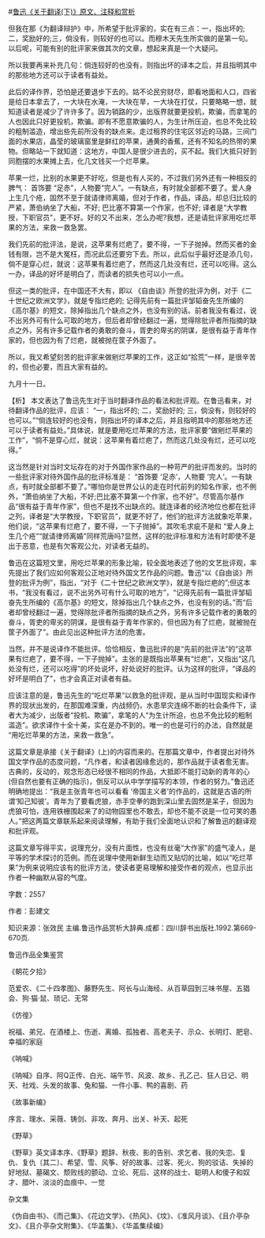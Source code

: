 #[鲁迅《关于翻译(下)》原文、注释和赏析](https://www.vrrw.net/wx/9702.html)

但我在那《为翻译辩护》中，所希望于批评家的，实在有三点：一，指出坏的;二，奖励好的;三，倘没有，则较好的也可以。而穆木天先生所实做的是第一句。以后呢，可能有别的批评家来做其次的文章，想起来真是一个大疑问。

所以我要再来补充几句：倘连较好的也没有，则指出坏的译本之后，并且指明其中的那些地方还可以于读者有益处。

此后的译作界，恐怕是还要退步下去的。姑不论民穷财尽，即看地面和人口，四省是给日本拿去了，一大块在水淹，一大块在旱，一大块在打仗，只要略略一想，就知道读者是减少了许许多了。因为销路的少，出版界就要更投机，欺骗，而拿笔的人也因此只好更投机，欺骗。即有不愿意欺骗的人，为生计所压迫，也总不免比较的粗制滥造，增出些先前所没有的缺点来。走过租界的住宅区邻近的马路，三间门面的水果店，晶莹的玻璃窗里是鲜红的苹果，通黄的香蕉，还有不知名的热带的果物。但略站一下就知道：这地方，中国人是很少进去的，买不起。我们大抵只好到同胞摆的水果摊上去，化几文钱买一个烂苹果。

苹果一烂，比别的水果更不好吃，但是也有人买的，不过我们另外还有一种相反的脾气： 首饰要 “足赤”，人物要“完人”。一有缺点，有时就全部都不要了。爱人身上生几个疮，固然不至于就请律师离婚，但对于作者，作品，译品，却总归比较的严紧，萧伯纳坐了大船，不好; 巴比塞不算第一个作家，也不好; 译者是“大学教授，下职官员”，更不好。好的又不出来，怎么办呢?我想，还是请批评家用吃烂苹果的方法，来救一救急罢。

我们先前的批评法，是说，这苹果有烂疤了，要不得，一下子抛掉。然而买者的金钱有限，岂不是大冤枉，而况此后还要穷下去。所以，此后似乎最好还是添几句，倘不是穿心烂，就说：这苹果有着烂疤了，然而这几处没有烂，还可以吃得。这么一办，译品的好坏是明白了，而读者的损失也可以小一点。

但这一类的批评，在中国还不大有，即以 《自由谈》所登的批评为例，对于《二十世纪之欧洲文学》，就是专指烂疤的; 记得先前有一篇批评邹韬奋先生所编的《高尔基》的短文，除掉指出几个缺点之外，也没有别的话。前者我没有看过，说不出另外可有什么可取的地方，但后者却曾经翻过一遍，觉得除批评者所指摘的缺点之外，另有许多记载作者的勇敢的奋斗，胥吏的卑劣的阴谋，是很有益于青年作家的，但也因为有了烂疤，就被抛在筐子外面了。

所以，我又希望刻苦的批评家来做剜烂苹果的工作，这正如“拾荒”一样，是很辛苦的，但也必要，而且大家有益的。

九月十一日。



【析】 本文表达了鲁迅先生对于当时翻译作品的看法和批评观。在鲁迅看来，对待翻译作品的批评，应该： “一，指出坏的; 二，奖励好的; 三，倘没有，则较好的也可以。”“倘连较好的也没有，则指出坏的译本之后，并且指明其中的那些地方还可以于读者有益处。”具体说，就是要用吃烂苹果的方法，批评家要“做剜烂苹果的工作”，“倘不是穿心烂，就说：这苹果有着烂疤了，然而这几处没有烂，还可以吃得。”

这当然是针对当时文坛存在的对于外国作家作品的一种苛严的批评而发的。当时的一些批评家对待外国作品的批评标准是： “首饰要 ‘足赤’，人物要 ‘完人’。一有缺点，有时就全部都不要了。”哪怕你是世界公认的走在时代前列的知名作家，也不例外，“萧伯纳坐了大船，不好;巴比塞不算第一个作家，也不好”。尽管高尔基作品“很有益于青年作家”，但也不是找不出缺点的。就连译者的经济地位也都在批评之列，译者是“大学教授，下职官员”，就更不好了，他们的批评方法就象吃苹果，他们说，“这苹果有烂疤了，要不得，一下子抛掉”。其吹毛求疵不是和 “爱人身上生几个疮”“就请律师离婚”同样荒唐吗?显然，这样的批评标准和方法有时即使不是出于恶意，也是有欠客观公允，对读者无益的。

鲁迅在这篇短文里，用吃烂苹果的形象比喻，较全面地表述了他的文艺批评观，率先提出了我们应如何客观公正地对待外国文艺作品的问题。鲁迅“以《自由谈》所登的批评为例”，指出，“对于《二十世纪之欧洲文学》，就是专指烂疤的”;但这本书，“我没有看过，说不出另外可有什么可取的地方”，“记得先前有一篇批评邹韬奋先生所编的《高尔基》的短文，除掉指出几个缺点之外，也没有别的话。”而“后者却曾经翻过一遍，觉得除批评者所指摘的缺点之外，另有许多记载作者的勇敢的奋斗，胥吏的卑劣的阴谋，是很有益于青年作家的，但也因为有了烂疤，就被抛在筐子外面了”。由此见出这种批评方法的危害。

当然，并不是说译作不能批评。恰恰相反，鲁迅批评的是“先前的批评法”的“这苹果有烂疤了，要不得，一下子抛掉”。主张的是既指出苹果有“烂疤”，又指出“这几处没有烂，还可以吃得”的坏处说坏，好处说好的批评。认为这样的批评，“译品的好坏是明白了”，也才会真正对读者有益。

应该注意的是，鲁迅先生的“吃烂苹果”以救急的批评观，是从当时中国现实和译作界的现状出发的，在那国难深重，内战频仍，水患旱灾连绵不断的社会条件下，读者大为减少，出版者“投机、欺骗”，拿笔的人“为生计所迫，也总不免比较的粗制滥造”。欲求译作十全十美，实在是办不到的。唯一的也是可行的办法，自然就是 “用吃烂苹果的方法，来救一救急”。

这篇文章是承接《关于翻译》(上)的内容而来的。在那篇文章中，作者提出对待外国文学作品的态度问题，“凡作者，和读者因缘愈远的，那作品就于读者愈无害。古典的，反动的，观念形态已经很不相同的作品，大抵即不能打动新的青年的心 (但自然也要有正确的指示)，倒反可以从中学学描写的本领，作者的努力。”鲁迅还明确地提出：“我是主张青年也可以看看 ‘帝国主义者’的作品的，这就是古语的所谓‘知己知彼’。青年为了要看虎狼，赤手空拳的跑到深山里去固然是呆子，但因为虎狼可怕，连用铁栅围起来了的动物园里也不敢去，却也不能不说是一位可笑的愚人。”把这两篇文章联系起来阅读理解，有助于我们全面地认识和了解鲁迅的翻译观和批评观。

这篇文章写得平实，说理充分，没有片面性，也没有丝毫“大作家”的盛气凌人，是平等的学术探讨的范例。而在说理中使用新鲜生动而又贴切的比喻，如以“吃烂苹果”为例来说明应该有的批评方法，使读者更易理解和接受作者的观点，也显示出作者一种幽默从容的气度。

字数：2557

作者：彭建文

知识来源：张效民 主编.鲁迅作品赏析大辞典.成都：四川辞书出版社.1992.第669-670页.

鲁迅作品全集鉴赏

《朝花夕拾》

范爱农、《二十四孝图》、藤野先生、阿长与山海经、从百草园到三味书屋、五猖会、狗·猫·鼠、琐记、无常

《仿徨》

祝福、弟兄、在酒楼上、伤逝、离婚、孤独者、高老夫子、示众、长明灯、肥皂、幸福的家庭

《呐喊》

《呐喊》自序、阿Q正传、白光、端午节、风波、故乡、孔乙己、狂人日记、明天、社戏、头发的故事、兔和猫、一件小事、鸭的喜剧、药

《故事新编》

序言、理水、采薇、铸剑、非攻、奔月、出关、补天、起死

《野草》

《野草》英文译本序、《野草》题辞、秋夜、影的告别、求乞者、我的失恋、复仇、复仇〔其二〕、希望、雪、风筝、好的故事、过客、死火、狗的驳诘、失掉的好地狱、墓碣文、颓败线的颤动、立论、死后、这样的战士、聪明人和傻子和奴才、腊叶、淡淡的血痕中、一觉

杂文集

《伪自由书》、《而己集》、《花边文学》、《热风》、《坟》、《准风月谈》、《且介亭杂文》、《且介亭杂文附集》、《华盖集》、《华盖集续编》

